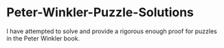 # Peter-Winkler-Puzzle-Solutions

I have attempted to solve and provide a rigorous enough proof for puzzles in the Peter Winkler book.
